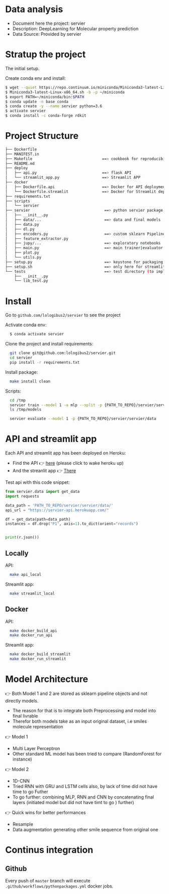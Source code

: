# Data analysis
- Document here the project: servier
- Description: DeepLearning for Molecular property prediction 
- Data Source: Provided by servier


# Stratup the project

The initial setup.

Create conda env and install:
```bash
$ wget --quiet https://repo.continuum.io/miniconda/Miniconda3-latest-Linux-x86_64.sh
$ Miniconda3-latest-Linux-x86_64.sh -b -p ~/miniconda
$ export PATH=~/miniconda/bin:$PATH
$ conda update -n base conda
$ conda create -y --name servier python=3.6
$ activate servier
$ conda install -c conda-forge rdkit
```
# Project Structure
```bash
├── Dockerfile
├── MANIFEST.in
├── Makefile                               ==> cookbook for reproducibility ;)
├── README.md
├── deploy                                  
│   ├── api.py                             ==> flask API 
│   └── streamlit_app.py                   ==> Streamlit APP
├── docker
│   ├── Dockerfile.api                     ==> Docker for API deployment
│   └── Dockerfile.streamlit               ==> Docker for Streamlit deployment
├── requirements.txt
├── scripts
│   └── servier
├── servier                                 ==> python servier package
│   ├── __init__.py                         
│   ├── data/...                            ==> data and final models
│   ├── data.py
│   ├── dl.py
│   ├── encoders.py                         ==> custom sklearn Pipeline encoders
│   ├── feature_extractor.py                
│   ├── jupy/...                            ==> exploratory notebooks
│   ├── main.py                             ==> main trainer|evaluator|predictor class
│   ├── plot.py
│   └── utils.py
├── setup.py                                ==> keystone for packaging
├── setup.sh                                ==> only here for streamlit docker deployment on Heroku
└── tests                                   ==> test directory (to implement with more time)
    ├── __init__.py
    └── lib_test.py
```

# Install
Go to `github.com/lologibus2/servier` to see the project

Activate conda env:
```bash
  $ conda activate servier 
```

Clone the project and install requirements:
```bash
  git clone git@github.com:lologibus2/servier.git
  cd servier
  pip install -r requirements.txt
```
Install package:
```bash
  make install clean
```

Scripts:
```bash
  cd /tmp
  servier train --model 1 -a mlp --split -p {PATH_TO_REPO}/servier/servier/data
  ls /tmp/models
```
```bash
  servier evaluate --model 1 -p {PATH_TO_REPO}/servier/servier/data
```

# API and streamlit app
Each API and streamlit app has been deployed on Heroku:  
 - Find the API 👉 [here](https://servier-api.herokuapp.com/)  (please click to wake heroku up)
 - And the streanlit app 👉 [There](https://servier-streamlit.herokuapp.com/)
 
Test api with this code snippet:
```python 
from servier.data import get_data
import requests

data_path = 'PATH_TO_REPO/servier/servier/data/'
api_url = "https://servier-api.herokuapp.com/"

df = get_data(path=data_path)
instances = df.drop("P1", axis=1).to_dict(orient="records")


print(r.json())
```
 
## Locally
API:
```bash
  make api_local 
```
Streamlit app:
```bash
  make streamlit_local
```
## Docker
API:
```bash
  make docker_build_api
  make docker_run_api
```
Streamlit app:
```bash
  make docker_build_streamlit
  make docker_run_streamlit
```

# Model Architecture
👉 Both Model 1 and 2 are stored as sklearn pipeline objects and not directly models.  
 - The reason for that is to integrate both Preprocessing and model into final livrable    
 - Therefor both models take as an input original dataset, i.e smiles molecule representation
 
👉 Model 1
 - Multi Layer Perceptron
 - Other standard ML model has been tried to compare (RandomForest for instance)
 
👉 Model 2
 - 1D-CNN
 - Tried RNN with GRU and LSTM cells also, by lack of time did not have time to go Futher
 - To go further: combining MLP, RNN and CNN by concatenating final layers (initiated model but did not have timt to go )
 further)

👉 Quick wins for better performances
 - Resample 
 - Data augmentation generating other smile sequence from original one

# Continus integration
## Github 
Every push of `master` branch will execute `.github/workflows/pythonpackages.yml` docker jobs.
